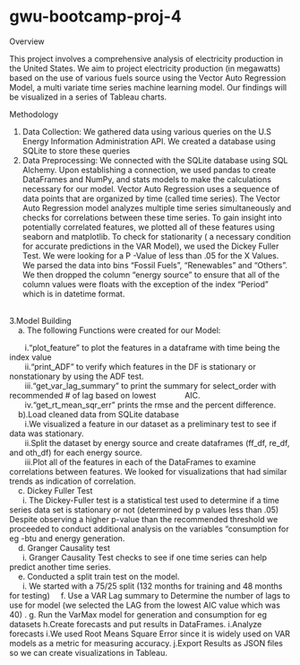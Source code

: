 # gwu-bootcamp-proj-4

Overview

This project involves a comprehensive analysis of electricity production in the United States. We aim to project electricity production (in megawatts) based on the use of various fuels source using the Vector Auto Regression Model, a multi variate time series machine learning model. Our findings will be visualized in a series of Tableau charts.

Methodology
1. Data Collection: We gathered data using various queries on the U.S Energy Information Administration API. We created a database using SQLite to store these queries
2. Data Preprocessing: We connected with the SQLite database using SQL Alchemy. Upon establishing a connection, we used pandas to create DataFrames and NumPy, and stats models to make the calculations necessary for our model. Vector Auto Regression uses a sequence of data points that are organized by time (called time series). The Vector Auto Regression model analyzes multiple time series simultaneously and checks for correlations between these time series. To gain insight into potentially correlated features, we plotted all of these features using seaborn and matplotlib. To check for stationarity ( a necessary condition for accurate predictions in the VAR Model), we used the Dickey Fuller Test. We were looking for a P -Value of less than .05 for the X Values. We parsed the data into bins “Fossil Fuels”, “Renewables” and “Others”. We then dropped the column “energy source” to ensure that all of the column values were floats with the exception of the index “Period” which is in datetime format.
<br>
 3.Model Building
<br>
  &nbsp;&nbsp;&nbsp;&nbsp;a. The following Functions were created for our Model:
<br>

 &nbsp;&nbsp;&nbsp;&nbsp;&nbsp;&nbsp; i.“plot_feature” to plot the features in a dataframe with time being the index value
 <br>
 &nbsp;&nbsp;&nbsp;&nbsp;&nbsp;&nbsp; ii.“print_ADF” to verify which features in the DF is stationary or nonstationary by using the ADF test.
 <br>
&nbsp;&nbsp;&nbsp;&nbsp;&nbsp;&nbsp; iii.“get_var_lag_summary” to print the summary for select_order with recommended # of lag based on lowest &nbsp;&nbsp;&nbsp;&nbsp;&nbsp;&nbsp;&nbsp;&nbsp;&nbsp;&nbsp;&nbsp;&nbsp;AIC.
<br>
&nbsp;&nbsp;&nbsp;&nbsp;&nbsp;&nbsp; iv.“get_rt_mean_sqr_err” prints the  rmse and the percent difference.
<br>
&nbsp;&nbsp;&nbsp;&nbsp;b).Load cleaned data from SQLite database
<br>
&nbsp;&nbsp;&nbsp;&nbsp;&nbsp;&nbsp; i.We visualized a feature in our dataset as a preliminary test to see if data was stationary.
<br>
&nbsp;&nbsp;&nbsp;&nbsp;&nbsp;&nbsp; ii.Split the dataset by energy source and create dataframes (ff_df, re_df, and oth_df) for each energy 			source.
<br>
&nbsp;&nbsp;&nbsp;&nbsp;&nbsp;&nbsp; iii.Plot all of the features in each of the DataFrames to examine correlations between features. We looked for visualizations that had similar trends as indication  of correlation.<br>
&nbsp;&nbsp;&nbsp;&nbsp;c. Dickey Fuller Test<br>
&nbsp;&nbsp;&nbsp;&nbsp;&nbsp;&nbsp;i. The Dickey-Fuller test is a statistical test used to determine if a time series data set is stationary or not (determined by p values less than .05) Despite observing a higher p-value than the recommended threshold we proceeded to conduct additional analysis on the variables “consumption for eg -btu and energy generation.<br>
&nbsp;&nbsp;&nbsp;&nbsp;d. Granger Causality test<br>
&nbsp;&nbsp;&nbsp;&nbsp;&nbsp;&nbsp;i. Granger Causality Test checks to see if one time series can help predict another time series. <br>
&nbsp;&nbsp;&nbsp;&nbsp;e. Conducted a split train test on the model.<br>
&nbsp;&nbsp;&nbsp;&nbsp;&nbsp;&nbsp;i. We started with a 75/25 split (132 months for training and 48 months for testing)
&nbsp;&nbsp;&nbsp;&nbsp;f. Use a VAR Lag summary to Determine the number of lags to use for model (we selected the LAG from the lowest AIC 	   value which was 40) .
	g. Run the VarMax model for generation and consumption for eg datasets
	h.Create forecasts and put results in DataFrames.
	i.Analyze forecasts
		i.We used Root Means Square Error since it is widely used on VAR models as a metric for measuring accuracy.
	j.Export Results as JSON files so we can create visualizations in Tableau.
